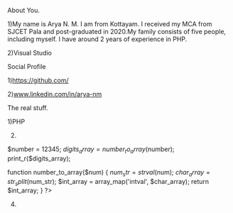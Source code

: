 About You.

1)My name is Arya N. M. I am from Kottayam. I received my MCA from SJCET Pala and post-graduated in 2020.My family consists of five people, including myself. I have around 2 years of experience in PHP.

2)Visual Studio

Social Profile

 1)https://github.com/

 2)www.linkedin.com/in/arya-nm


 The real stuff.

 1)PHP


2) <?php

$number = 12345;
 $digits_array = number_to_array($number);
print_r($digits_array);

function number_to_array($num) {
    $num_str = strval($num);
    $char_array = str_split($num_str);
    $int_array = array_map('intval', $char_array);
    return $int_array;
}
?>

4)
<?php

function rotate_array(&$arr, $k) {
    $n = count($arr);
    
    $k = $k % $n; 
    
    for ($i = 0; $i < $k / 2; $i++) {
        $tmp = $arr[$i];
        $arr[$i] = $arr[$k - $i - 1];
        $arr[$k - $i - 1] = $tmp;
    }
    for ($i = $k; $i < ($n + $k) / 2; $i++) {
        $tmp = $arr[$i];
        $arr[$i] = $arr[$n + $k - $i - 1];
        $arr[$n + $k - $i - 1] = $tmp;
    }
    
    for ($i = 0; $i < $n / 2; $i++) {
        $tmp = $arr[$i];
        $arr[$i] = $arr[$n - $i - 1];
        $arr[$n - $i - 1] = $tmp;
    }
}

$arr = array(1, 2, 3, 4, 5, 6);
rotate_array($arr, 2);
print_r($arr);

?>
